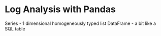 # Log Analysis with Pandas

Series - 1 dimensional homogeneously typed list
DataFrame - a bit like a SQL table


